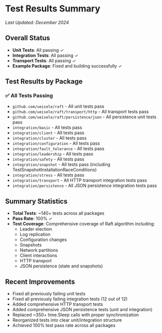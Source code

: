 # Test Results Summary

*Last Updated: December 2024*

## Overall Status
- **Unit Tests**: All passing ✓
- **Integration Tests**: All passing ✓
- **Transport Tests**: All passing ✓
- **Example Package**: Fixed and building successfully ✓

## Test Results by Package

### ✅ All Tests Passing
- `github.com/ueisele/raft` - All unit tests pass
- `github.com/ueisele/raft/transport/http` - All transport tests pass
- `github.com/ueisele/raft/persistence/json` - All persistence unit tests pass
- `integration/basic` - All tests pass
- `integration/client` - All tests pass
- `integration/cluster` - All tests pass
- `integration/configuration` - All tests pass
- `integration/fault_tolerance` - All tests pass
- `integration/leadership` - All tests pass
- `integration/safety` - All tests pass
- `integration/snapshot` - All tests pass (including TestSnapshotInstallationRaceConditions)
- `integration/stress` - All tests pass
- `integration/transport` - All HTTP transport integration tests pass
- `integration/persistence` - All JSON persistence integration tests pass

## Summary Statistics
- **Total Tests**: ~140+ tests across all packages
- **Pass Rate**: 100% ✓
- **Test Coverage**: Comprehensive coverage of Raft algorithm including:
  - Leader election
  - Log replication
  - Configuration changes
  - Snapshots
  - Network partitions
  - Client interactions
  - HTTP transport
  - JSON persistence (state and snapshots)

## Recent Improvements
- Fixed all previously failing unit tests
- Fixed all previously failing integration tests (12 out of 12)
- Added comprehensive HTTP transport tests
- Added comprehensive JSON persistence tests (unit and integration)
- Replaced ~350+ time.Sleep calls with proper synchronization
- Reorganized tests into clear unit/integration structure
- Achieved 100% test pass rate across all packages